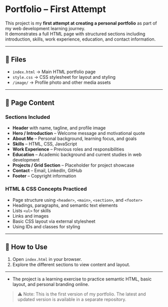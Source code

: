 # Portfolio – First Attempt  

This project is my **first attempt at creating a personal portfolio** as part of my web development learning journey.  
It demonstrates a full HTML page with structured sections including introduction, skills, work experience, education, and contact information.   

---

## 📂 Files  

- `index.html` → Main HTML portfolio page  
- `style.css` → CSS stylesheet for layout and styling  
- `/image/` → Profile photo and other media assets  

---

## 📝 Page Content  

### Sections Included
- **Header** with name, tagline, and profile image  
- **Hero / Introduction** – Welcome message and motivational quote  
- **About Me** – Personal background, learning focus, and goals  
- **Skills** – HTML, CSS, JavaScript  
- **Work Experience** – Previous roles and responsibilities  
- **Education** – Academic background and current studies in web development  
- **Projects / Grid Section** – Placeholder for project showcase  
- **Contact** – Email, LinkedIn, GitHub  
- **Footer** – Copyright information  

### HTML & CSS Concepts Practiced
- Page structure using `<header>`, `<main>`, `<section>`, and `<footer>`  
- Headings, paragraphs, and semantic text elements  
- Lists `<ul>` for skills  
- Links and images  
- Basic CSS layout via external stylesheet  
- Using IDs and classes for styling  

---

## 🚀 How to Use  

1. Open `index.html` in your browser.  
2. Explore the different sections to view content and layout.  

---

- The project is a learning exercise to practice semantic HTML, basic layout, and personal branding online.  

> ⚠️ Note: This is the first version of my portfolio. The latest and updated version is available in a separate repository. 
